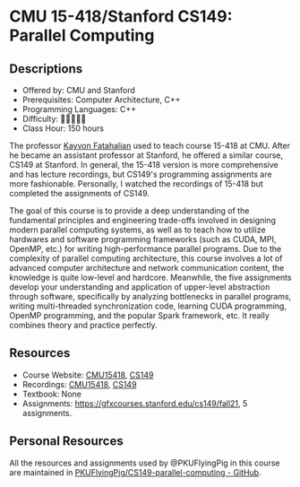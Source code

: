 # CMU 15-418/Stanford CS149: Parallel Computing

## Descriptions

- Offered by: CMU and Stanford
- Prerequisites: Computer Architecture, C++
- Programming Languages: C++
- Difficulty: 🌟🌟🌟🌟🌟
- Class Hour: 150 hours

The professor [Kayvon Fatahalian](http://www.cs.cmu.edu/~kayvonf) used to teach course 15-418 at CMU. After he became an assistant professor at Stanford, he offered a similar course, CS149 at Stanford. In general, the 15-418 version is more comprehensive and has lecture recordings, but CS149's programming assignments are more fashionable. Personally, I watched the recordings of 15-418 but completed the assignments of CS149.

The goal of this course is to provide a deep understanding of the fundamental principles and engineering trade-offs involved in designing modern parallel computing systems, as well as to teach how to utilize hardwares and software programming frameworks (such as CUDA, MPI, OpenMP, etc.) for writing high-performance parallel programs. Due to the complexity of parallel computing architecture, this course involves a lot of advanced computer architecture and network communication content, the knowledge is quite low-level and hardcore. Meanwhile, the five assignments develop your understanding and application of upper-level abstraction through software, specifically by analyzing bottlenecks in parallel programs, writing multi-threaded synchronization code, learning CUDA programming, OpenMP programming, and the popular Spark framework, etc. It really combines theory and practice perfectly.

## Resources

- Course Website: [CMU15418](http://15418.courses.cs.cmu.edu/spring2016/), [CS149](https://gfxcourses.stanford.edu/cs149/fall21)
- Recordings: [CMU15418](http://15418.courses.cs.cmu.edu/spring2016/lectures), [CS149](https://youtube.com/playlist?list=PLoROMvodv4rMp7MTFr4hQsDEcX7Bx6Odp&si=txtQiRDZ9ZZUzyRn)
- Textbook: None
- Assignments: <https://gfxcourses.stanford.edu/cs149/fall21>, 5 assignments.

## Personal Resources

All the resources and assignments used by @PKUFlyingPig in this course are maintained in [PKUFlyingPig/CS149-parallel-computing - GitHub](https://github.com/PKUFlyingPig/CS149-parallel-computing).
